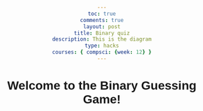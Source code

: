 ```yaml
---
toc: true
comments: true
layout: post
title: Binary quiz
description: This is the diagram
type: hacks
courses: { compsci: {week: 12} }
---
```


<!DOCTYPE html>
<html lang="en">
<head>
    <meta charset="UTF-8">
    <meta name="viewport" content="width=device-width, initial-scale=1.0">
    <title>Binary Guessing Game</title>
    <style>
        body {
            font-family: Arial, sans-serif;
            text-align: center;
            margin-top: 50px;
        }
        #output {
            margin-top: 20px;
        }
    </style>
</head>
<body>
    <h1>Welcome to the Binary Guessing Game!</h1>
    <script>
        function generateRandomBinary(minValue, maxValue) {
            return (Math.floor(Math.random() * (maxValue - minValue + 1)) + minValue).toString(2);
        }
        function binaryGuessingGame() {
            var minValue = 0;
            var maxValue = 255;
            var secretBinary = generateRandomBinary(minValue, maxValue);
            var attempts = 0;
            while (true) {
                var playerGuess = prompt(`Guess the binary number between ${minValue.toString(2)} and ${maxValue.toString(2)}:`);
                try {
                    if (playerGuess === secretBinary) {
                        alert(`Congratulations! You guessed the correct binary number ${secretBinary} in ${attempts} attempts.`);
                        break;
                    } else {
                        if (playerGuess < secretBinary) {
                            alert("Too low! Try again.");
                            minValue = parseInt(playerGuess, 2) + 1;
                        } else {
                            alert("Too high! Try again.");
                            maxValue = parseInt(playerGuess, 2) - 1;
                        }
                        attempts += 1;
                    }
                } catch (error) {
                    alert("Invalid input. Please enter a valid binary number.");
                    continue;
                }
            }
        }
        // Run the game when the page loads
        binaryGuessingGame();
    </script>
    <div id="output"></div>
</body>
</html>
